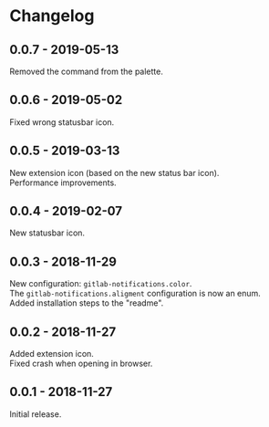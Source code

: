 # Changelog

## 0.0.7 - 2019-05-13
Removed the command from the palette.

## 0.0.6 - 2019-05-02
Fixed wrong statusbar icon.

## 0.0.5 - 2019-03-13
New extension icon (based on the new status bar icon).  
Performance improvements.

## 0.0.4 - 2019-02-07
New statusbar icon.

## 0.0.3 - 2018-11-29
New configuration: `gitlab-notifications.color`.  
The `gitlab-notifications.aligment` configuration is now an enum.  
Added installation steps to the "readme".  

## 0.0.2 - 2018-11-27
Added extension icon.  
Fixed crash when opening in browser.

## 0.0.1 - 2018-11-27
Initial release.
